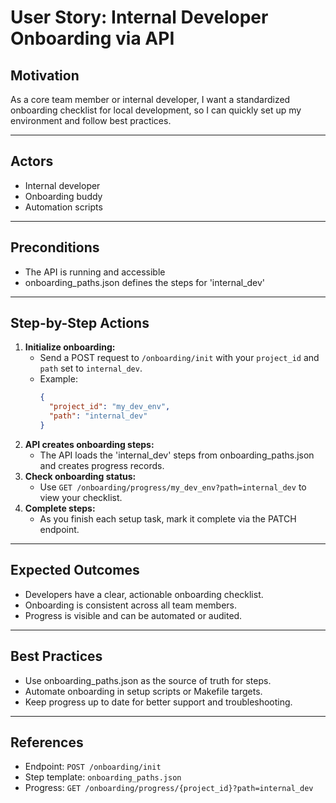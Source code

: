 # User Story: Internal Developer Onboarding via API

## Motivation
As a core team member or internal developer, I want a standardized onboarding checklist for local development, so I can quickly set up my environment and follow best practices.

---

## Actors
- Internal developer
- Onboarding buddy
- Automation scripts

---

## Preconditions
- The API is running and accessible
- onboarding_paths.json defines the steps for 'internal_dev'

---

## Step-by-Step Actions
1. **Initialize onboarding:**
   - Send a POST request to `/onboarding/init` with your `project_id` and `path` set to `internal_dev`.
   - Example:
     ```json
     {
       "project_id": "my_dev_env",
       "path": "internal_dev"
     }
     ```
2. **API creates onboarding steps:**
   - The API loads the 'internal_dev' steps from onboarding_paths.json and creates progress records.
3. **Check onboarding status:**
   - Use `GET /onboarding/progress/my_dev_env?path=internal_dev` to view your checklist.
4. **Complete steps:**
   - As you finish each setup task, mark it complete via the PATCH endpoint.

---

## Expected Outcomes
- Developers have a clear, actionable onboarding checklist.
- Onboarding is consistent across all team members.
- Progress is visible and can be automated or audited.

---

## Best Practices
- Use onboarding_paths.json as the source of truth for steps.
- Automate onboarding in setup scripts or Makefile targets.
- Keep progress up to date for better support and troubleshooting.

---

## References
- Endpoint: `POST /onboarding/init`
- Step template: `onboarding_paths.json`
- Progress: `GET /onboarding/progress/{project_id}?path=internal_dev` 